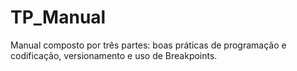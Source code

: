# TP_Manual
Manual composto por três partes: boas práticas de programação e codificação, versionamento e uso de Breakpoints.
